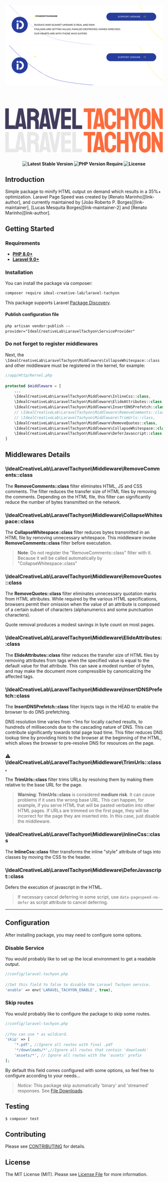 <p align="center">
    <a href="https://supportukrainenow.org#gh-light-mode-only">
        <img src="./.github/assets/support-ukraine-light.svg" alt="Support Ukraine">
    </a>
    <a href="https://supportukrainenow.org#gh-dark-mode-only">
        <img src="./.github/assets/support-ukraine-dark.svg" alt="Support Ukraine">
    </a>
</p>

<br>

<h1 align="center">
    <a href="https://github.com/ideal-creative-lab/laravel-tachyon#gh-light-mode-only">
        <img src="./.github/assets/laravel-tachyon-light.svg" alt="Laravel Tachyon">
    </a>
    <a href="https://github.com/ideal-creative-lab/laravel-tachyon#gh-dark-mode-only">
        <img src="./.github/assets/laravel-tachyon-dark.svg" alt="Laravel Tachyon">
    </a>
</h1>

<p align="center">
    <i align="center"></i>
</p>

<h4 align="center">
    <img src="http://poser.pugx.org/ideal-creative-lab/laravel-tachyon/v?style=for-the-badge" alt="Latest Stable Version">
    <img src="http://poser.pugx.org/ideal-creative-lab/laravel-tachyon/require/php?style=for-the-badge" alt="PHP Version Require">
    <img src="http://poser.pugx.org/ideal-creative-lab/laravel-tachyon/license?style=for-the-badge" alt="License">
</h4>

## Introduction

Simple package to minify HTML output on demand which results in a 35%+ optimization. Laravel Page Speed was created by [Renato Marinho][link-author], and currently maintained by [João Roberto P. Borges][link-maintainer], [Lucas Mesquita Borges][link-maintainer-2] and [Renato Marinho][link-author].

## Getting Started

### Requirements
- **[PHP 8.0+](https://php.net/releases/)**
- **[Laravel 9.0+](https://github.com/laravel/laravel)**
### Installation

You can install the package via composer:

```sh
composer require ideal-creative-lab/laravel-tachyon
```

This package supports Laravel [Package Discovery][link-package-discovery].

#### Publish configuration file

 `php artisan vendor:publish --provider="IdealCreativeLab\LaravelTachyon\ServiceProvider"`

### Do not forget to register middlewares

Next, the `\IdealCreativeLab\LaravelTachyon\Middleware\CollapseWhitespace::class` and other middleware must be registered in the kernel, for example:

```php
//app/Http/Kernel.php

protected $middleware = [
    ...
    \IdealCreativeLab\LaravelTachyon\Middleware\InlineCss::class,
    \IdealCreativeLab\LaravelTachyon\Middleware\ElideAttributes::class,
    \IdealCreativeLab\LaravelTachyon\Middleware\InsertDNSPrefetch::class,
    // \IdealCreativeLab\LaravelTachyon\Middleware\RemoveComments::class,
    // \IdealCreativeLab\LaravelTachyon\Middleware\TrimUrls::class, 
    \IdealCreativeLab\LaravelTachyon\Middleware\RemoveQuotes::class,
    \IdealCreativeLab\LaravelTachyon\Middleware\CollapseWhitespace::class, // Note: This middleware invokes "RemoveComments::class" before it runs.
    \IdealCreativeLab\LaravelTachyon\Middleware\DeferJavascript::class,
]
```

## Middlewares Details

### \IdealCreativeLab\LaravelTachyon\Middleware\RemoveComments::class

The **RemoveComments::class** filter eliminates HTML, JS and CSS comments.
The filter reduces the transfer size of HTML files by removing the comments. Depending on the HTML file, this filter can significantly reduce the number of bytes transmitted on the network.

### \IdealCreativeLab\LaravelTachyon\Middleware\CollapseWhitespace::class

The **CollapseWhitespace::class** filter reduces bytes transmitted in an HTML file by removing unnecessary whitespace.
This middleware invoke **RemoveComments::class** filter before executation.

> **Note**: Do not register the "RemoveComments::class" filter with it. Because it will be called automatically by "CollapseWhitespace::class"

### \IdealCreativeLab\LaravelTachyon\Middleware\RemoveQuotes::class

The **RemoveQuotes::class** filter eliminates unnecessary quotation marks from HTML attributes. While required by the various HTML specifications, browsers permit their omission when the value of an attribute is composed of a certain subset of characters (alphanumerics and some punctuation characters).

Quote removal produces a modest savings in byte count on most pages.

### \IdealCreativeLab\LaravelTachyon\Middleware\ElideAttributes::class

The **ElideAttributes::class** filter reduces the transfer size of HTML files by removing attributes from tags when the specified value is equal to the default value for that attribute. This can save a modest number of bytes, and may make the document more compressible by canonicalizing the affected tags.

### \IdealCreativeLab\LaravelTachyon\Middleware\InsertDNSPrefetch::class

The **InsertDNSPrefetch::class** filter Injects <link rel="dns-prefetch" href="//www.example.com"> tags in the HEAD to enable the browser to do DNS prefetching.

DNS resolution time varies from <1ms for locally cached results, to hundreds of milliseconds due to the cascading nature of DNS. This can contribute significantly towards total page load time. This filter reduces DNS lookup time by providing hints to the browser at the beginning of the HTML, which allows the browser to pre-resolve DNS for resources on the page.

 ### ⚠️ \IdealCreativeLab\LaravelTachyon\Middleware\TrimUrls::class,

The **TrimUrls::class** filter trims URLs by resolving them by making them relative to the base URL for the page.

> **Warning**: **TrimUrls::class** is considered **medium risk**. It can cause problems if it uses the wrong base URL. This can happen, for example, if you serve HTML that will be pasted verbatim into other HTML pages. If URLs are trimmed on the first page, they will be incorrect for the page they are inserted into. In this case, just disable the middleware.

### \IdealCreativeLab\LaravelTachyon\Middleware\InlineCss::class

The **InlineCss::class** filter transforms the inline "style" attribute of tags into classes by moving the CSS to the header.

### \IdealCreativeLab\LaravelTachyon\Middleware\DeferJavascript::class

Defers the execution of javascript in the HTML.

> If necessary cancel deferring in some script, use `data-pagespeed-no-defer` as script attribute to cancel deferring.

<hr>

## Configuration

After installing package, you may need to configure some options.

### Disable Service

You would probably like to set up the local environment to get a readable output.

```php
//config/laravel-tachyon.php

//Set this field to false to disable the Laravel Tachyon service.
'enable' => env('LARAVEL_TACHYON_ENABLE', true),
```
### Skip routes

You would probably like to configure the package to skip some routes.

```php
//config/laravel-tachyon.php

//You can use * as wildcard.
'skip' => [
    '*.pdf', //Ignore all routes with final .pdf
    '*/downloads/*',//Ignore all routes that contain 'downloads'
    'assets/*', // Ignore all routes with the 'assets' prefix
];
```

By default this field comes configured with some options, so feel free to configure according to your needs...

> *Notice*: This package skip automatically 'binary' and 'streamed' responses. See [File Downloads][link-file-download].

## Testing

```sh
$ composer test
```

## Contributing

Please see [CONTRIBUTING](CONTRIBUTING.md) for details.

## License

The MIT License (MIT). Please see [License File](LICENSE.md) for more information.

[link-file-download]: https://laravel.com/docs/10.x/responses#file-downloads
[link-package-discovery]: https://laravel.com/docs/10.x/packages#package-discovery

